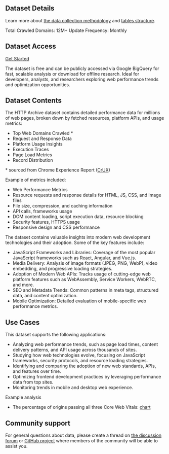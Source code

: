 <!-- markdownlint-disable first-line-heading -->
## Dataset Details

Learn more about [the data collection methodology](https://httparchive.org/faq) and [tables structure](https://har.fyi/guides/getting-started/#understanding-how-the-tables-are-structured).

Total Crawled Domains: 12M+
Update Frequency: Monthly

## Dataset Access

[Get Started](https://har.fyi/guides/getting-started/#setting-up-bigquery-to-access-the-http-archive)

The dataset is free and can be publicly accessed via Google BigQuery for fast, scalable analysis or download for offline research. Ideal for developers, analysts, and researchers exploring web performance trends and optimization opportunities.

## Dataset Contents

The HTTP Archive dataset contains detailed performance data for millions of web pages, broken down by fetched resources, platform APIs, and usage metrics:

- Top Web Domains Crawled *
- Request and Response Data
- Platform Usage Insights
- Execution Traces
- Page Load Metrics
- Record Distribution

\* sourced from Chrome Experience Report ([CrUX](https://developer.chrome.com/docs/crux))

Example of metrics included:

- Web Performance Metrics
- Resource requests and response details for HTML, JS, CSS, and image files
- File size, compression, and caching information
- API calls, frameworks usage
- DOM content loading, script execution data, resource blocking
- Security features, HTTPS usage
- Responsive design and CSS performance

The dataset contains valuable insights into modern web development technologies and their adoption. Some of the key features include:

- JavaScript Frameworks and Libraries: Coverage of the most popular JavaScript frameworks such as React, Angular, and Vue.js.
- Media Delivery: Analysis of image formats (JPEG, PNG, WebP), video embedding, and progressive loading strategies.
- Adoption of Modern Web APIs: Tracks usage of cutting-edge web platform features such as WebAssembly, Service Workers, WebRTC, and more.
- SEO and Metadata Trends: Common patterns in meta tags, structured data, and content optimization.
- Mobile Optimization: Detailed evaluation of mobile-specific web performance metrics.

## Use Cases

This dataset supports the following applications:

- Analyzing web performance trends, such as page load times, content delivery patterns, and API usage across thousands of sites.
- Studying how web technologies evolve, focusing on JavaScript frameworks, security protocols, and resource loading strategies.
- Identifying and comparing the adoption of new web standards, APIs, and features over time.
- Optimizing frontend development practices by leveraging performance data from top sites.
- Monitoring trends in mobile and desktop web experience.

Example analysis

- The percentage of origins passing all three Core Web Vitals: [chart](https://httparchive.org/reports/chrome-ux-report#cruxPassesCWV)

## Community support

For general questions about data, please create a thread on [the discussion forum](https://discuss.httparchive.org/) or [GitHub project](https://github.com/HTTPArchive/httparchive.org/issues) where members of the community will be able to assist you.
